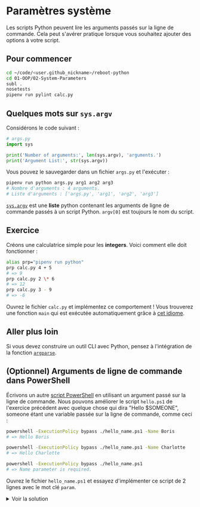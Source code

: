 # Paramètres système

Les scripts Python peuvent lire les arguments passés sur la ligne de commande. Cela peut s'avérer pratique lorsque vous souhaitez ajouter des options à votre script.

## Pour commencer

```bash
cd ~/code/<user.github_nickname>/reboot-python
cd 01-OOP/02-System-Parameters
subl .
nosetests
pipenv run pylint calc.py
```

## Quelques mots sur `sys.argv`

Considérons le code suivant :

```python
# args.py
import sys

print('Number of arguments:', len(sys.argv), 'arguments.')
print('Argument List:', str(sys.argv))
```

Vous pouvez le sauvegarder dans un fichier `args.py` et l'exécuter :

```bash
pipenv run python args.py arg1 arg2 arg3
# Nombre d'arguments : 4 arguments.
# Liste d'arguments : ['args.py', 'arg1', 'arg2', 'arg3']
```

[`sys.argv`](https://docs.python.org/3/library/sys.html#sys.argv) est une **liste** python contenant les arguments de ligne de commande passés à un script Python. `argv[0]` est toujours le nom du script.

## Exercice

Créons une calculatrice simple pour les **integers**. Voici comment elle doit fonctionner :

```bash
alias prp="pipenv run python"
prp calc.py 4 + 5
# => 9
prp calc.py 2 \* 6
# => 12
prp calc.py 3 - 9
# => -6
```

Ouvrez le fichier `calc.py` et implémentez ce comportement ! Vous trouverez une fonction `main` qui est exécutée automatiquement grâce à [cet idiome](https://docs.python.org/3/library/__main__.html).


## Aller plus loin

Si vous devez construire un outil CLI avec Python, pensez à l'intégration de la fonction [`argparse`](https://docs.python.org/3/library/argparse.html).

## (Optionnel) Arguments de ligne de commande dans PowerShell


Écrivons un autre [script PowerShell](https://docs.microsoft.com/powershell/module/microsoft.powershell.core/about/about_scripts) en utilisant un argument passé sur la ligne de commande. Nous pouvons améliorer le script `hello.ps1` de l'exercice précédent avec quelque chose qui dira "Hello $SOMEONE", someone étant une variable passée sur la ligne de commande, comme ceci :

```bash
powershell -ExecutionPolicy bypass ./hello_name.ps1 -Name Boris
# => Hello Boris

powershell -ExecutionPolicy bypass ./hello_name.ps1 -Name Charlotte
# => Hello Charlotte

powershell -ExecutionPolicy bypass ./hello_name.ps1
# => Name parameter is required.
```

Ouvrez le fichier `hello_name.ps1` et essayez d'implémenter ce script de 2 lignes avec le mot clé `param`.

<details><summary markdown="span">Voir la solution
</summary>

```powershell
param($Name = $(throw "Name parameter is required."))
Write-Output "Hello $Name"
```

</details>
